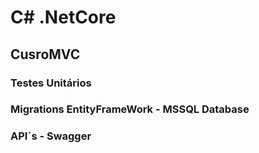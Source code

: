 # C# .NetCore
## CusroMVC
### Testes Unitários
### Migrations EntityFrameWork - MSSQL Database
### API´s - Swagger
